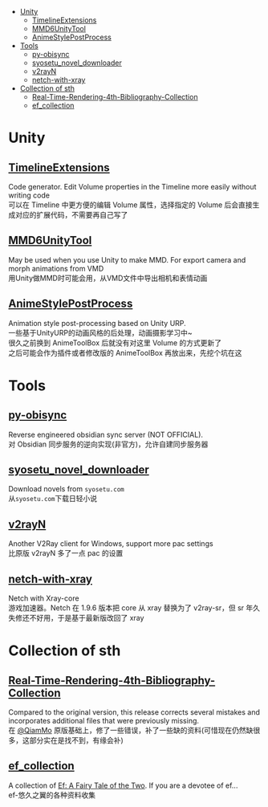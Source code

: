 - [Unity](#unity)
  - [TimelineExtensions](#timelineextensions)
  - [MMD6UnityTool](#mmd6unitytool)
  - [AnimeStylePostProcess](#animestylepostprocess)
- [Tools](#tools)
  - [py-obisync](#py-obisync)
  - [syosetu\_novel\_downloader](#syosetu_novel_downloader)
  - [v2rayN](#v2rayn)
  - [netch-with-xray](#netch-with-xray)
- [Collection of sth](#collection-of-sth)
  - [Real-Time-Rendering-4th-Bibliography-Collection](#real-time-rendering-4th-bibliography-collection)
  - [ef\_collection](#ef_collection)


# Unity

[TimelineExtensions](https://github.com/ShiinaRinne/TimelineExtensions)
---
Code generator. Edit Volume properties in the Timeline more easily without writing code<br>
可以在 Timeline 中更方便的编辑 Volume 属性，选择指定的 Volume 后会直接生成对应的扩展代码，不需要再自己写了

[MMD6UnityTool](https://github.com/ShiinaRinne/MMD6UnityTool)
---
May be used when you use Unity to make MMD. For export camera and morph animations from VMD<br>
用Unity做MMD时可能会用，从VMD文件中导出相机和表情动画

[AnimeStylePostProcess](https://github.com/ShiinaRinne/AnimeStylePostProcess)
---
Animation style post-processing based on Unity URP.<br>
一些基于UnityURP的动画风格的后处理，动画摄影学习中~<br>
很久之前换到 AnimeToolBox 后就没有对这里 Volume 的方式更新了<br>
之后可能会作为插件或者修改版的 AnimeToolBox 再放出来，先挖个坑在这

<!-- # UnrealEngine
[UnrealToon](https://github.com/ShiinaRinne/UnrealToon) -->

# Tools

[py-obisync](https://github.com/ShiinaRinne/py-obisync)
---
Reverse engineered obsidian sync server (NOT OFFICIAL).<br>
对 Obsidian 同步服务的逆向实现(非官方)，允许自建同步服务器

[syosetu_novel_downloader](https://github.com/ShiinaRinne/syosetu_novel_downloader)
---
Download novels from `syosetu.com`<br>
从`syosetu.com`下载日轻小说

[v2rayN](https://github.com/ShiinaRinne/v2rayN)
---
Another V2Ray client for Windows, support more pac settings<br>
比原版 v2rayN 多了一点 pac 的设置

[netch-with-xray](https://github.com/ShiinaRinne/netch)
---
Netch with Xray-core<br>
游戏加速器。Netch 在 1.9.6 版本把 core 从 xray 替换为了 v2ray-sr，但 sr 年久失修还不好用，于是基于最新版改回了 xray



# Collection of sth

[Real-Time-Rendering-4th-Bibliography-Collection](https://github.com/ShiinaRinne/Real-Time-Rendering-4th-Bibliography-Collection)
---
Compared to the original version, this release corrects several mistakes and incorporates additional files that were previously missing.<br>
在 [@QiamMo](https://github.com/QianMo) 原版基础上，修了一些错误，补了一些缺的资料(可惜现在仍然缺很多，这部分实在是找不到，有缘会补)

[ef_collection](https://github.com/devil233-ui/ef_collection)
---
A collection of [Ef: A Fairy Tale of the Two](https://en.wikipedia.org/wiki/Ef:_A_Fairy_Tale_of_the_Two). If you are a devotee of ef...<br>
ef-悠久之翼的各种资料收集